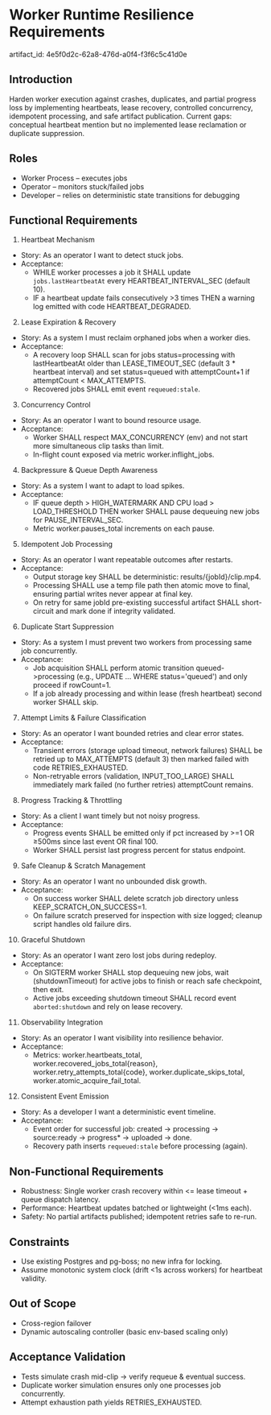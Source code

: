 # Worker Runtime Resilience Requirements

artifact_id: 4e5f0d2c-62a8-476d-a0f4-f3f6c5c41d0e

## Introduction

Harden worker execution against crashes, duplicates, and partial progress loss by implementing heartbeats, lease recovery, controlled concurrency, idempotent processing, and safe artifact publication. Current gaps: conceptual heartbeat mention but no implemented lease reclamation or duplicate suppression.

## Roles

-   Worker Process – executes jobs
-   Operator – monitors stuck/failed jobs
-   Developer – relies on deterministic state transitions for debugging

## Functional Requirements

1. Heartbeat Mechanism

-   Story: As an operator I want to detect stuck jobs.
-   Acceptance:
    -   WHILE worker processes a job it SHALL update `jobs.lastHeartbeatAt` every HEARTBEAT_INTERVAL_SEC (default 10).
    -   IF a heartbeat update fails consecutively >3 times THEN a warning log emitted with code HEARTBEAT_DEGRADED.

2. Lease Expiration & Recovery

-   Story: As a system I must reclaim orphaned jobs when a worker dies.
-   Acceptance:
    -   A recovery loop SHALL scan for jobs status=processing with lastHeartbeatAt older than LEASE_TIMEOUT_SEC (default 3 \* heartbeat interval) and set status=queued with attemptCount+1 if attemptCount < MAX_ATTEMPTS.
    -   Recovered jobs SHALL emit event `requeued:stale`.

3. Concurrency Control

-   Story: As an operator I want to bound resource usage.
-   Acceptance:
    -   Worker SHALL respect MAX_CONCURRENCY (env) and not start more simultaneous clip tasks than limit.
    -   In-flight count exposed via metric worker.inflight_jobs.

4. Backpressure & Queue Depth Awareness

-   Story: As a system I want to adapt to load spikes.
-   Acceptance:
    -   IF queue depth > HIGH_WATERMARK AND CPU load > LOAD_THRESHOLD THEN worker SHALL pause dequeuing new jobs for PAUSE_INTERVAL_SEC.
    -   Metric worker.pauses_total increments on each pause.

5. Idempotent Job Processing

-   Story: As an operator I want repeatable outcomes after restarts.
-   Acceptance:
    -   Output storage key SHALL be deterministic: results/{jobId}/clip.mp4.
    -   Processing SHALL use a temp file path then atomic move to final, ensuring partial writes never appear at final key.
    -   On retry for same jobId pre-existing successful artifact SHALL short-circuit and mark done if integrity validated.

6. Duplicate Start Suppression

-   Story: As a system I must prevent two workers from processing same job concurrently.
-   Acceptance:
    -   Job acquisition SHALL perform atomic transition queued->processing (e.g., UPDATE ... WHERE status='queued') and only proceed if rowCount=1.
    -   If a job already processing and within lease (fresh heartbeat) second worker SHALL skip.

7. Attempt Limits & Failure Classification

-   Story: As an operator I want bounded retries and clear error states.
-   Acceptance:
    -   Transient errors (storage upload timeout, network failures) SHALL be retried up to MAX_ATTEMPTS (default 3) then marked failed with code RETRIES_EXHAUSTED.
    -   Non-retryable errors (validation, INPUT_TOO_LARGE) SHALL immediately mark failed (no further retries) attemptCount remains.

8. Progress Tracking & Throttling

-   Story: As a client I want timely but not noisy progress.
-   Acceptance:
    -   Progress events SHALL be emitted only if pct increased by >=1 OR ≥500ms since last event OR final 100.
    -   Worker SHALL persist last progress percent for status endpoint.

9. Safe Cleanup & Scratch Management

-   Story: As an operator I want no unbounded disk growth.
-   Acceptance:
    -   On success worker SHALL delete scratch job directory unless KEEP_SCRATCH_ON_SUCCESS=1.
    -   On failure scratch preserved for inspection with size logged; cleanup script handles old failure dirs.

10. Graceful Shutdown

-   Story: As an operator I want zero lost jobs during redeploy.
-   Acceptance:
    -   On SIGTERM worker SHALL stop dequeuing new jobs, wait (shutdownTimeout) for active jobs to finish or reach safe checkpoint, then exit.
    -   Active jobs exceeding shutdown timeout SHALL record event `aborted:shutdown` and rely on lease recovery.

11. Observability Integration

-   Story: As an operator I want visibility into resilience behavior.
-   Acceptance:
    -   Metrics: worker.heartbeats_total, worker.recovered_jobs_total{reason}, worker.retry_attempts_total{code}, worker.duplicate_skips_total, worker.atomic_acquire_fail_total.

12. Consistent Event Emission

-   Story: As a developer I want a deterministic event timeline.
-   Acceptance:
    -   Event order for successful job: created -> processing -> source:ready -> progress\* -> uploaded -> done.
    -   Recovery path inserts `requeued:stale` before processing (again).

## Non-Functional Requirements

-   Robustness: Single worker crash recovery within <= lease timeout + queue dispatch latency.
-   Performance: Heartbeat updates batched or lightweight (<1ms each).
-   Safety: No partial artifacts published; idempotent retries safe to re-run.

## Constraints

-   Use existing Postgres and pg-boss; no new infra for locking.
-   Assume monotonic system clock (drift <1s across workers) for heartbeat validity.

## Out of Scope

-   Cross-region failover
-   Dynamic autoscaling controller (basic env-based scaling only)

## Acceptance Validation

-   Tests simulate crash mid-clip -> verify requeue & eventual success.
-   Duplicate worker simulation ensures only one processes job concurrently.
-   Attempt exhaustion path yields RETRIES_EXHAUSTED.
